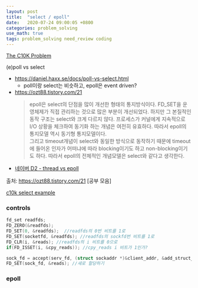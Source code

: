 ```yaml
---
layout: post
title:  "select / epoll"
date:   2020-07-24 09:00:05 +0800
categories: problem_solving
use_math: true
tags: problem_solving need_review coding
---
```


<a href="http://www.kegel.com/c10k.html" target="_blank">The C10K Problem</a>

(e)poll vs select
- <a href="https://daniel.haxx.se/docs/poll-vs-select.html" target="_blank">https://daniel.haxx.se/docs/poll-vs-select.html</a>
    - poll이랑 select는 비슷하고, epoll은 event driven?
- <a href="https://ozt88.tistory.com/21" target="_blank">https://ozt88.tistory.com/21</a> 
    > epoll은 select의 단점을 많이 개선한 형태의 통지방식이다. FD_SET을 운영체제가 직접 관리하는 것으로 많은 부분이 개선되었다. 하지만 그 본질적인 동작 구조는 select와 크게 다르지 않다. 프로세스가 커널에게 지속적으로 I/O 상황을 체크하여 동기화 하는 개념은 여전히 유효하다. 따라서 epoll의 통지모델 역시 동기형 통지모델이다.   
    그리고 timeout개념이 select와 동일한 방식으로 동작하기 때문에 timeout에 들어온 인자가 어떠냐에 따라 blocking이기도 하고 non-blocking이기도 하다. 따라서 epoll의 전체적인 개념모델은 select와 같다고 생각한다.
- <a href="https://d2.naver.com/helloworld/1469717" target="_blank">네이버 D2 - thread vs epoll</a>



출처: https://ozt88.tistory.com/21 [공부 모음]

<a href="https://github.com/nailbrainz/c10k_test/blob/master/src/c10k_select.c" target="_blank">c10k select example</a>

### controls
```cpp
fd_set readfds;
FD_ZERO(&readfds);
FD_SET(0, &readfds);  //readfds의 0번 비트를 1로
FD_SET(socketfd, &readfds); //readfds의 sockfd번 비트를 1로
FD_CLR(i, &reads); //readfds의 i 비트를 0으로
if(FD_ISSET(i, &cpy_reads)); //cpy_reads i 비트가 1인가?

sock_fd = accept(serv_fd, (struct sockaddr *)&client_addr, &add_struct_size);
FD_SET(sock_fd, &reads); //새로 할당하기
```


### epoll